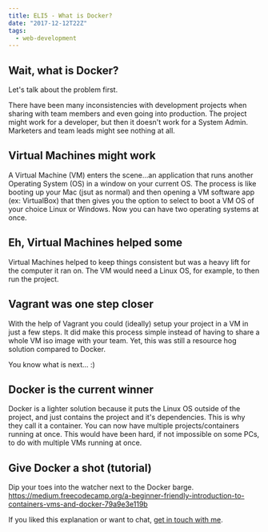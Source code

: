 ```yaml
---
title: ELI5 - What is Docker?
date: "2017-12-12T22Z"
tags:
  - web-development
---
```


## Wait, what is Docker?

Let's talk about the problem first.

There have been many inconsistencies with development projects when sharing with team members and even going into production. The project might work for a developer, but then it doesn't work for a System Admin. Marketers and team leads might see nothing at all.

## Virtual Machines might work

A Virtual Machine (VM) enters the scene...an application that runs another Operating System (OS) in a window on your current OS. The process is like booting up your Mac (jsut as normal) and then opening a VM software app (ex: VirtualBox) that then gives you the option to select to boot a VM OS of your choice Linux or Windows. Now you can have two operating systems at once.

## Eh, Virtual Machines helped some

Virtual Machines helped to keep things consistent but was a heavy lift for the computer it ran on. The VM would need a Linux OS, for example, to then run the project.

## Vagrant was one step closer

With the help of Vagrant you could (ideally) setup your project in a VM in just a few steps. It did make this process simple instead of having to share a whole VM iso image with your team. Yet, this was still a resource hog solution compared to Docker.

You know what is next... :)

## Docker is the current winner

Docker is a lighter solution because it puts the Linux OS outside of the project, and just contains the project and it's dependencies. This is why they call it a container. You can now have multiple projects/containers running at once. This would have been hard, if not impossible on some PCs, to do with multiple VMs running at once.

## Give Docker a shot (tutorial)

Dip your toes into the watcher next to the Docker barge.
https://medium.freecodecamp.org/a-beginner-friendly-introduction-to-containers-vms-and-docker-79a9e3e119b

If you liked this explanation or want to chat, [get in touch with me](https://twitter.com/Chance_Smith).
